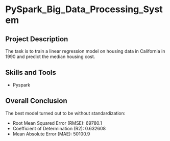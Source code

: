 # PySpark_Big_Data_Processing_System

## Project Description
The task is to train a linear regression model on housing data in California in 1990 and predict the median housing cost.

## Skills and Tools
* Pyspark

## Overall Conclusion

The best model turned out to be without standardization:

* Root Mean Squared Error (RMSE): 69780.1
* Coefficient of Determination (R2): 0.632608
* Mean Absolute Error (MAE): 50100.9







<!--
# Описание данных

В колонках датасета содержатся следующие данные:
* longitude — широта;
* latitude — долгота;
* housing_median_age — медианный возраст жителей жилого массива;
* total_rooms — общее количество комнат в домах жилого массива;
* total_bedrooms — общее количество спален в домах жилого массива;
* population — количество человек, которые проживают в жилом массиве;
* households — количество домовладений в жилом массиве;
* median_income — медианный доход жителей жилого массива;
* median_house_value — медианная стоимость дома в жилом массиве;
* ocean_proximity — близость к океану.

На основе данных нужно предсказать медианную стоимость дома в жилом массиве — median_house_value. Для оценки качества модели используются метрики RMSE, MAE и R2.
